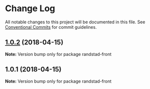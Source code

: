 # Change Log

All notable changes to this project will be documented in this file.
See [Conventional Commits](https://conventionalcommits.org) for commit guidelines.

<a name="1.0.2"></a>
## [1.0.2](https://github.com/orocancourt/lerna-poc/compare/v1.0.1...v1.0.2) (2018-04-15)




**Note:** Version bump only for package randstad-front

<a name="1.0.1"></a>
## 1.0.1 (2018-04-15)




**Note:** Version bump only for package randstad-front
